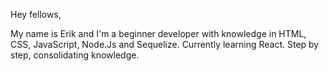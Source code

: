 Hey fellows,


My name is Erik and I'm a beginner developer with knowledge in HTML, CSS, JavaScript, Node.Js and Sequelize. Currently learning React.
Step by step, consolidating knowledge.
<!---
Erikpolsci/Erikpolsci is a ✨ special ✨ repository because its `README.md` (this file) appears on your GitHub profile.
You can click the Preview link to take a look at your changes.
--->
